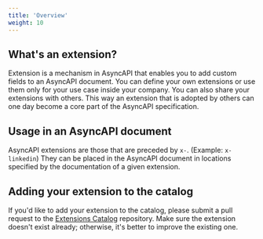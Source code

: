 ```yaml
---
title: 'Overview'
weight: 10
---
```


## What's an extension?

Extension is a mechanism in AsyncAPI that enables you to add custom fields to an AsyncAPI document. You can define your own extensions or use them only for your use case inside your company. You can also share your extensions with others. This way an extension that is adopted by others can one day become a core part of the AsyncAPI specification.

## Usage in an AsyncAPI document

AsyncAPI extensions are those that are preceded by `x-`. (Example: `x-linkedin`) They can be placed in the AsyncAPI document in locations specified by the documentation of a given extension.

## Adding your extension to the catalog

If you'd like to add your extension to the catalog, please submit a pull request to the [Extensions Catalog](https://github.com/asyncapi/extensions-catalog) repository. Make sure the extension doesn't exist already; otherwise, it's better to improve the existing one.
